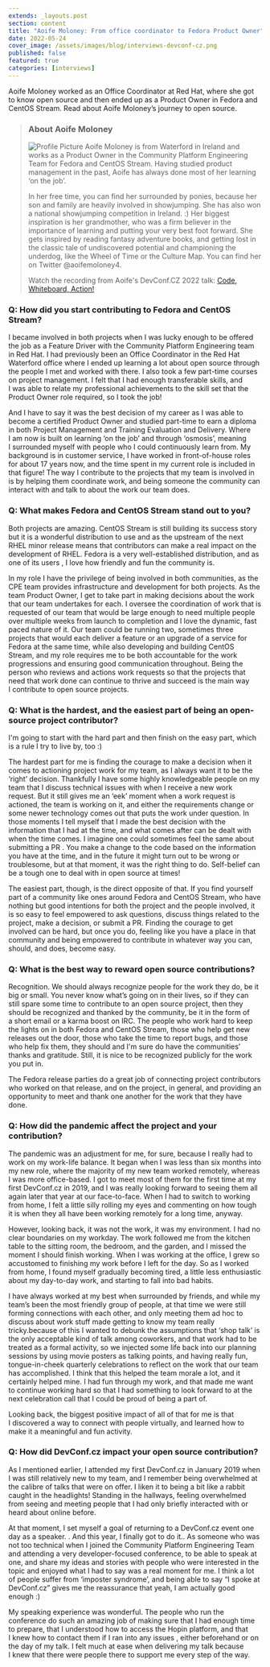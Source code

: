 ```yaml
---
extends: _layouts.post
section: content
title: "Aoife Moloney: From office coordinator to Fedora Product Owner"
date: 2022-05-24
cover_image: /assets/images/blog/interviews-devconf-cz.png
published: false
featured: true
categories: [interviews]
---
```


Aoife Moloney worked as an Office Coordinator at Red Hat, where she got to know open source and then ended up as a&nbsp;Product Owner in Fedora and CentOS Stream. Read about Aoife Moloney’s journey to open source.

> ### **About Aoife Moloney**
>
> ![Profile Picture](/assets/images/blog/interviews/amoloney.jpg) Aoife Moloney is from Waterford in Ireland and works as a&nbsp;Product Owner  in the Community Platform Engineering Team for Fedora and CentOS Stream. Having studied product management in the past, Aoife has always done most of her learning ‘on the job’.
>
> In her free time, you can find her surrounded by ponies, because her son and family are heavily involved in showjumping. She has also won a&nbsp;national showjumping competition in Ireland. :) Her biggest inspiration is her grandmother, who was a&nbsp;firm believer in the importance of learning and putting your very best foot forward. She gets inspired by reading fantasy adventure books, and getting lost in the classic tale of undiscovered potential and championing the underdog, like the Wheel of Time or the Culture Map. You can find her on Twitter @aoifemoloney4. 
>
> Watch the recording from Aoife's DevConf.CZ 2022 talk: [Code, Whiteboard, Action!](https://youtu.be/7DudZsKu4MM)

### Q: How did you start contributing to Fedora and CentOS Stream?

I&nbsp;became involved in both projects when I&nbsp;was lucky enough to be offered the job as a&nbsp;Feature Driver with the Community Platform Engineering team in Red Hat. I&nbsp;had previously been an Office Coordinator in the Red Hat Waterford office where I&nbsp;ended up  learning a&nbsp;lot about open source through the people I&nbsp;met and worked with there. I&nbsp;also took a&nbsp;few part-time courses on project management. I&nbsp;felt that I&nbsp;had enough transferable skills, and I&nbsp;was able to relate my professional achievements to the skill set that the Product Owner role required, so I&nbsp;took the job!

And I&nbsp;have to say it was the best decision of my career as I&nbsp;was able to become a&nbsp;certified Product Owner and studied part-time to earn a&nbsp;diploma in both Project Management and Training Evaluation and Delivery. Where I&nbsp;am now is built on learning ‘on the job’ and through ‘osmosis’, meaning I&nbsp;surrounded myself with people who I&nbsp;could continuously learn from. My background is in customer service, I&nbsp;have worked in front-of-house roles for about 17 years now, and the time spent in my current role is included in that figure! The way I&nbsp;contribute to the projects that my team is involved in is by helping them coordinate work, and being someone the community can interact with and talk to about the work our team does.

### Q: What makes Fedora and CentOS Stream stand out to you?

Both projects are amazing. CentOS Stream is still building its success story but it is a&nbsp;wonderful distribution to use and as the upstream of the next RHEL minor release means that contributors can make a&nbsp;real impact on the development of RHEL. Fedora is a&nbsp;very well-established distribution, and as one of its users , I&nbsp;love how friendly and fun the community is.

In my role I&nbsp;have the privilege of being involved in both communities, as the CPE team provides infrastructure and development for both projects. As the team Product Owner, I&nbsp;get to take part in making decisions about the work that our team undertakes for each. I&nbsp;oversee the coordination of work that is requested of our team that would be large enough to need multiple people over multiple weeks from launch to completion and I&nbsp;love the dynamic, fast paced nature of it. Our team could be running two, sometimes three projects that would each deliver a&nbsp;feature or an upgrade of a&nbsp;service for Fedora at the same time, while also developing and building CentOS Stream, and my role requires me to be both accountable for the work progressions and ensuring good communication throughout. Being the person who  reviews and actions work requests so that the projects  that need that work done can continue to thrive and succeed is the main way I&nbsp;contribute to open source projects.

### Q: What is the hardest, and the easiest part of being an open-source project contributor?

I'm going to start with the hard part and then finish on the easy part, which is a&nbsp;rule I&nbsp;try to live by, too :) 

The hardest part for me is finding the courage to make a&nbsp;decision when it comes to actioning project work for my team, as I&nbsp;always want it to be the ‘right’ decision. Thankfully I&nbsp;have some highly knowledgeable people on my team that I&nbsp;discuss technical issues with when I&nbsp;receive a&nbsp;new work request. But it still gives me an ‘eek’ moment when a&nbsp;work request is actioned, the team is working on it, and either the requirements change or some newer technology comes out that puts the work under question. In those moments I&nbsp;tell myself that I&nbsp;made the best decision with the information that I&nbsp;had at the time, and what comes after can be dealt with when the time comes. I&nbsp;imagine one could sometimes feel the same about submitting a&nbsp;PR . You make a&nbsp;change to the code based on the information you have at the time, and in the future it might turn out to be wrong or troublesome, but at that moment, it was the right thing to do. Self-belief can be a&nbsp;tough one to deal with in open source at times!

The easiest part, though, is the direct opposite of that. If you find yourself part of a&nbsp;community like  ones around Fedora and CentOS Stream, who have nothing but good intentions for both the project and the people involved, it is so easy to feel empowered to ask questions, discuss things related to the project, make a&nbsp;decision, or submit a&nbsp;PR. Finding the courage to get involved can be hard, but once you do, feeling like you have a&nbsp;place in that community and being empowered to contribute in whatever way you can, should, and does, become easy.

### Q: What is the best way to reward open source contributions?

Recognition. We should always recognize people for the work they do, be it big or small. You never know what’s going on in their lives, so if they can still spare some time to contribute to an open source project, then they should be recognized and thanked by the community, be it in the form of a&nbsp;short email or a&nbsp;karma boost on IRC. The people who work hard to keep the lights on in both Fedora and CentOS Stream, those who help get new releases out the door, those who take the time to report bugs, and those who help fix them, they should and I'm sure do have the communities’ thanks and gratitude. Still, it is nice to be recognized publicly for the work you put in.

The Fedora release parties do a&nbsp;great job of connecting project contributors  who worked on that release, and on the project, in general, and providing an opportunity to meet and thank one another for the work that they have done.

### Q: How did the pandemic affect the project and your contribution?

The pandemic was an adjustment for me, for sure, because I&nbsp;really had to work on my work-life balance. It began when I&nbsp;was less than six months into my new role, where the majority of  my new team worked remotely, whereas I&nbsp;was more office-based. I&nbsp;got to meet most of them for the first time at my first DevConf.cz in 2019, and I&nbsp;was really looking forward to seeing them all again later that year at our face-to-face. When I&nbsp;had to switch to working from home, I&nbsp;felt a&nbsp;little silly rolling my eyes and commenting on how tough it is when they all have been working remotely for a&nbsp;long time, anyway.

However, looking back, it was not the work, it was my environment. I&nbsp;had no clear boundaries on my workday. The work followed me from the  kitchen table to the sitting room, the bedroom, and the garden, and I&nbsp;missed the moment I&nbsp;should finish working. When I&nbsp;was working at the office, I&nbsp;grew so accustomed to finishing my work before I&nbsp;left for the day. So as I&nbsp;worked from home, I&nbsp;found myself gradually becoming tired, a&nbsp;little less enthusiastic about my day-to-day work, and starting to fall into bad habits.

I&nbsp;have always worked at my best when surrounded by friends, and while my team’s been the most friendly group of people, at that time we were still forming connections with each other, and only meeting them  ad hoc to discuss about work stuff made getting to know my team really tricky.because of this I&nbsp;wanted to debunk the assumptions that ‘shop talk’ is the only acceptable kind of talk among coworkers, and that work had to be treated as a&nbsp;formal activity, so we injected some life back into our planning sessions by using movie posters as talking points, and having really fun, tongue-in-cheek quarterly celebrations to reflect on the work that our team has accomplished. I&nbsp;think that this helped the team morale a&nbsp;lot, and it certainly helped mine. I&nbsp;had fun through my work, and that made me want to continue working hard so that I&nbsp;had something to look forward to at the next celebration call that I&nbsp;could be proud of being a&nbsp;part of.

Looking back, the biggest positive impact of all of that for me is that I&nbsp;discovered a&nbsp;way to connect with people virtually, and learned  how to make it a&nbsp;meaningful and fun activity.

### Q: How did DevConf.cz impact your open source contribution?

As I&nbsp;mentioned earlier, I&nbsp;attended my first DevConf.cz in January 2019 when I&nbsp;was still relatively new to my team, and I&nbsp;remember being overwhelmed at the calibre of talks that were on offer. I&nbsp;liken it to being a&nbsp;bit like a&nbsp;rabbit caught in the headlights! Standing in the hallways, feeling overwhelmed from seeing and meeting people that I&nbsp;had only briefly interacted with or heard about online before.

At that moment, I&nbsp;set myself a&nbsp;goal of returning to a&nbsp;DevConf.cz event one day as a&nbsp;speaker. . And this year, I&nbsp;finally got to do it.. As someone who was not too technical when I&nbsp;joined the Community Platform Engineering Team and attending a&nbsp;very developer-focused conference, to be able to speak at one, and share my ideas and stories with people who were interested in the topic and enjoyed what I&nbsp;had to say was a&nbsp;real moment for me. I&nbsp;think a&nbsp;lot of people suffer from ‘imposter syndrome’, and being able to say “I spoke at DevConf.cz” gives me the reassurance that yeah, I&nbsp;am actually good enough :)

My speaking experience was wonderful. The people who run the conference do such an amazing job of making sure that I&nbsp;had enough time to prepare, that I&nbsp;understood how to access the Hopin platform, and that I&nbsp;knew how to contact them if I&nbsp;ran into any issues , either beforehand or on the day of my talk. I&nbsp;felt much at ease when delivering my talk because I&nbsp;knew that there were people there to support me  every step of the way.
